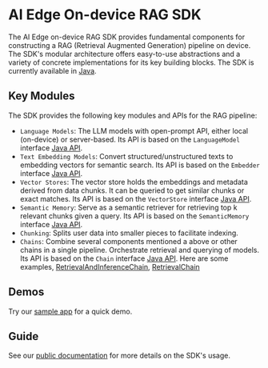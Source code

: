 # AI Edge On-device RAG SDK

The AI Edge on-device RAG SDK provides fundamental components for constructing a
RAG (Retrieval Augmented Generation) pipeline on device. The SDK's modular
architecture offers easy-to-use abstractions and a variety of concrete
implementations for its key building blocks. The SDK is currently available in
[Java](https://github.com/google-ai-edge/ai-edge-apis/tree/main/local_agents/rag/java/com/google/ai/edge/localagents/rag/).

## Key Modules

The SDK provides the following key modules and APIs for the RAG pipeline:

- `Language Models`: The LLM models with open-prompt API, either local
(on-device) or server-based. Its API is based on the `LanguageModel` interface [Java API](https://github.com/google-ai-edge/ai-edge-apis/tree/main/local_agents/rag/java/com/google/ai/edge/localagents/rag/models/LanguageModel.java).
- `Text Embedding Models`: Convert structured/unstructured texts to embedding
vectors for semantic search. Its API is based on the `Embedder` interface [Java API](https://github.com/google-ai-edge/ai-edge-apis/tree/main/local_agents/rag/java/com/google/ai/edge/localagents/rag/models/Embedder.java).
- `Vector Stores`: The vector store holds the embeddings and metadata derived
from data chunks. It can be queried to get similar chunks or exact matches. Its
API is based on the `VectorStore` interface [Java API](https://github.com/google-ai-edge/ai-edge-apis/tree/main/local_agents/rag/java/com/google/ai/edge/localagents/rag/memory/VectorStore.java).
- `Semantic Memory`: Serve as a semantic retriever for retrieving top k relevant
chunks given a query. Its API is based on the `SemanticMemory` interface [Java API](https://github.com/google-ai-edge/ai-edge-apis/tree/main/local_agents/rag/java/com/google/ai/edge/localagents/rag/memory/SemanticMemory.java).
- `Chunking`: Splits user data into smaller pieces to facilitate indexing.
- `Chains`: Combine several components mentioned a above or other chains in a
single pipeline. Orchestrate retrieval and querying of models. Its API is based
on the `Chain` interface [Java API](https://github.com/google-ai-edge/ai-edge-apis/tree/main/local_agents/rag/java/com/google/ai/edge/localagents/rag/chains/Chain.java). Here are some examples,
[RetrievalAndInferenceChain](https://github.com/google-ai-edge/ai-edge-apis/tree/main/local_agents/rag/java/com/google/ai/edge/localagents/rag/chains/RetrievalAndInferenceChain.java),
[RetrievalChain](https://github.com/google-ai-edge/ai-edge-apis/tree/main/local_agents/rag/java/com/google/ai/edge/localagents/rag/chains/RetrievalChain.java)

## Demos

Try our [sample app](https://github.com/google-ai-edge/ai-edge-apis/tree/main/examples/rag)
for a quick demo.

## Guide

See our [public documentation](https://ai.google.dev/edge/mediapipe/solutions/genai/rag/android)
for more details on the SDK's usage.
